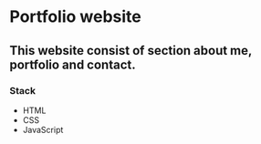 # Portfolio website
## This website consist of section about me, portfolio and contact.

### Stack
* HTML
* CSS
* JavaScript
